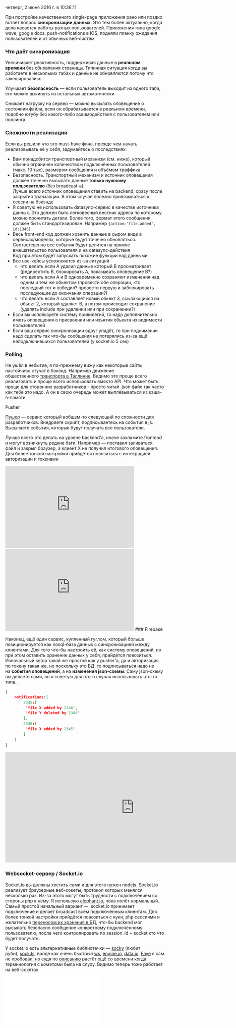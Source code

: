 четверг, 2 июня 2016 г. в 10:36:11

При постройке качественного single-page приложения рано или поздно встаёт вопрос **синхронизации данных**. Это тем более актуально, когда дело касается работы разных пользователей. Приложения типа google wave, google docs, push-notifications в IOS, подняли планку ожидания пользователей и от обычных веб-систем

### Что даёт синхронизация

Увеличивает реактивность, поддерживая данные в **реальном времени** без обновления страницы. Типичная ситуация когда вы работаете в нескольких табах и данные не обновляются потому что закешировались

Улучшает **безопасность** — если пользователь выходит из одного таба, его можно выкинуть из остальных автоматически

Снижает нагрузку на сервер — можно высылать оповещение о состоянии файла, если он обрабатывается в реальном времени, подобно ютубу без какого-либо взаимодействия с пользователем или поллинга

### Сложности реализации

Если вы решили что это must-have фича, прежде чем начать реализовывать её у себя, задумайтесь о последствиях:

- Вам понадобится транспортный механизм (см. ниже), который обычно ограничен количеством подключённых пользователей (макс. 10 тыс), размером сообщения и объёмом траффика
- Безопасность. Транспортный механизм и источник оповещения должен точечно высылать данные **только нужному пользователю** (без broadcast-а).  
    Лучше всего источник оповещения ставить на backend, сразу после закрытия транзакции. В этом случае полезно привязываться к сессии на бэкэнде
- Я советую не использовать datasync-сервис в качестве источника данных. Это должен быть легковесный вестник адреса по которому можно прочитать детали. Более того, формат этого сообщения должен быть стандартизирован. Например `{action:'file.added', id:1345}`
- Весь front-end код должен хранить данные в сыром виде в сервисах/моделях, которые будут точечно обновляться.  
    Соответсвенно все события будут делится на прямое вмешательство пользователя и на datasync-действия  
    Код при этом будет запускать похожие функции над данными
- Все use-кейсы усложняются из-за ситуаций 
    - что делать если A удалил данные который B просматривает (редиректить B, блокировать A, показывать оповещение B?)
    - что делать если A и B одновременно сохраняют изменения над одним и тем же обьектом (провести обе операции, кто последний тот и победил? провести первую и заблокировать последующие до окончания операции?)
    - что делать если A составляет новый обьект 3, ссылающийся на обьект 2, который удаляет B, а потом происходит сохранение (удалять include при удалении или при сохранении?)
- Если вы используете систему привилегий, то надо дополнительно иметь оповещения о присвоении или изъятия обьекта из видимости пользователей
- Если ваш сервис синхронизации вдруг упадёт, то при поднимании надо сделать так что-бы сообщения не потерялись из-за ещё неподключившихся пользователей (у socket.io 5 сек)

### Polling

Не ушёл в небытие, я по-прежнему вижу как некоторые сайты настойчиво стучат в бэкэнд. Например движение общественного [транспорта в Таллинне](http://soiduplaan.tallinn.ee/#bus/3/a-b/11308-1/3/map). Видимо это проще всего реализовать и проще всего использовать вместо API. Что может быть проще для сторонних разработчиков - просто читай .json файл так часто как тебе это надо. А он в свою очередь может выплёвываться из кэша-в-памяти

Pusher  

[Пушер](http://pusher.com/) — сервис который вобщем-то следующий по сложности для разработчиков. Внедряете скрипт, подписываетесь на события в js. Высылаете события, которые будут получать все пользователи.

Лучше всего это делать на уровне backend'а, иначе захламите frontend и могут возникнуть редкие баги. Например — поставил заливаться файл и закрыл браузер, а клиент X не получил итогового оповещения. Для более тонкой настройки прийдётся повозиться с интеграцией авторизации и токенами

<iframe width="408" height="260" src="https://www.youtube.com/embed/rk5Jm1IHxlI" title="You Have Real-Time Data. You Just Don&#39;t Know It!" frameborder="0" allow="accelerometer; autoplay; clipboard-write; encrypted-media; gyroscope; picture-in-picture; web-share" referrerpolicy="strict-origin-when-cross-origin" allowfullscreen></iframe>
<iframe width="408" height="260" src="https://www.youtube.com/embed/Xip2TgAEVz4" title="Real-Time Web Apps in 2015 &amp; Beyond" frameborder="0" allow="accelerometer; autoplay; clipboard-write; encrypted-media; gyroscope; picture-in-picture; web-share" referrerpolicy="strict-origin-when-cross-origin" allowfullscreen></iframe>
### Firebase  

Наконец, ещё один сервис, купленный гуглом, который больше позиционируется как nosql-база данных с синхронизацией между клиентами. Для того что-бы настроить её, как систему оповещений, но при этом оставить хранение данных у себя, прийдётся повозиться. Изначальный setup такой же простой как у pusher'а, да и авторизация по токену такая же, но поскольку это БД, то подписываться надо не на **события оповещений**, а на **изменения json-схемы**. Саму json-схему вы делаете сами, но я советую для этого случая использовать что-то типа..

```json
{
    notifications:[
        2345:[
         'file X added by 2346',
         'file Y deleted by 2346'
        ],
        2346:[
         'file X added by 2345'
        ]
    ]
}
```

<iframe width="816" height="350" src="https://www.youtube.com/embed/wf9hZcqQI7A" title="Google I/O 2015 - Developing Extraordinary Apps with Firebase" frameborder="0" allow="accelerometer; autoplay; clipboard-write; encrypted-media; gyroscope; picture-in-picture; web-share" referrerpolicy="strict-origin-when-cross-origin" allowfullscreen></iframe>

### Websocket-сервер / Socket.io

Socket.io вы должны хостить сами и для этого нужен nodejs. Socket.io реализует браузерные веб-сокеты, протокол которых менялся несколько раз. Из-за этого могут быть трудности с подключением со стороны php к нему. Я использую [elephant.io](https://github.com/Wisembly/elephant.io), пока полёт нормальный. Самый простой начальный вариант —  socket.io принимает подключение и делает broadcast всем подключённым клиентам. Для более тонкой настройки прийдётся повозиться с куки, php сессиями и желательно [переносом их хранения в БД](http://culttt.com/2013/02/04/how-to-save-php-sessions-to-a-database/), что-бы backend мог высылать безопасно сообщение конкретному подключённому пользователю, после чего контролировать по session_id + socket кто что будет получать.

У socket.io есть альтернативные библиотечки — [socky](https://github.com/socky) (любит руби), [sockJs](https://github.com/sockjs), вроде как очень быстрый [ws](https://github.com/websockets/ws), [engine.io](https://github.com/socketio/engine.io), [data.io](http://scttnlsn.github.io/data.io/). [Faye](http://faye.jcoglan.com/) я сам не пробовал, но судя по [описанию](https://docs.cometd.org/current/reference/) растёт ещё со времени когда терминология с _кометами_ была на слуху. Видимо теперь тоже работает на веб-сокетах


![](img/85.pdf)
